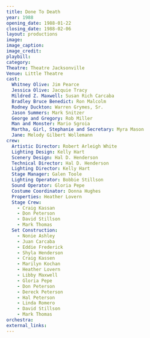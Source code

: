 ```yaml
---
title: Done To Death
year: 1988
opening_date: 1988-01-22
closing_date: 1988-02-06
layout: productions
image:
image_caption:
image_credit:
playbill: 
category: 
Theatre: Theatre Jacksonville
Venue: Little Theatre
cast:
  Whitney Olive: Jim Pearce
  Jessica Olive: Jacquie Tracy
  Mildred Z. Maxwell: Susan Rich Carcaba
  Bradley Bruce Benedict: Ron Malcolm
  Rodney Duckton: Warren Grymes, Sr.
  Jason Summers: Mark Snitzer
  George and Gregory: Rob Miller
  Man and Monster: Mario Sgroia
  Martha, Girl, Stephanie and Secretary: Myra Mason
  Jane: Melody Gilbert Wollemann
crew:
  Artistic Director: Robert Arleigh White
  Lighting Design: Kelly Hart
  Scenery Design: Hal D. Henderson
  Technical Director: Hal D. Henderson
  Lighting Director: Kelly Hart
  Stage Manager: Galen Toole
  Lighting Operator: Bobbie Stillson
  Sound Operator: Gloria Pepe
  Costume Coordinator: Donna Hughes
  Properties: Heather Lovern
  Stage Crew:
    - Craig Kassan
    - Don Peterson
    - David Stillson
    - Mark Thomas
  Set Construction:
    - Nonie Ashley
    - Juan Carcaba
    - Eddie Frederick
    - Shyla Henderson
    - Craig Kassen
    - Marilyn Kochan
    - Heather Lovern
    - Libby Maxwell
    - Gloria Pepe
    - Don Peterson
    - Dereck Peterson
    - Hal Peterson
    - Linda Romero
    - David Stillson
    - Mark Thomas
orchestra:
external_links:
---
```


